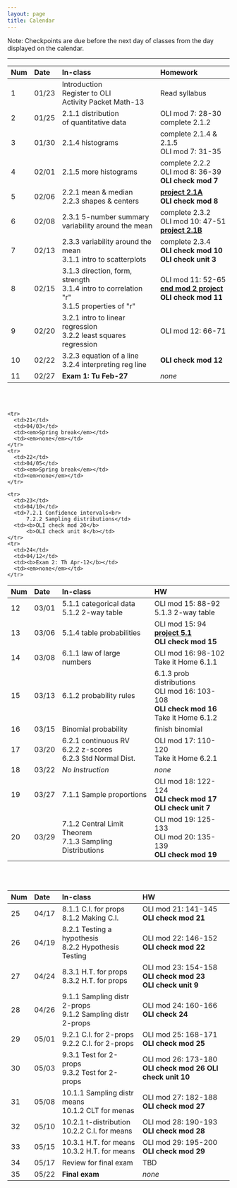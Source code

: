 ```yaml
---
layout: page
title: Calendar
---
```


Note: Checkpoints are due before the next day of classes from the day displayed on the calendar.

-----

<table>
  <thead>
    <tr>
      <th align="left">Num</th>
      <th align="left">Date</th>
      <th align="left">In-class</th>
      <th align="left">Homework</th>
    </tr>
  </thead>
  <tbody>
    <tr>
      <td>1</td>
      <td>01/23</td>
      <td>Introduction<br>Register to OLI<br>
          Activity Packet Math-13</td>
      <td>Read syllabus</td>
    </tr>
    <tr>
      <td>2</td>
      <td>01/25</td>
      <td>2.1.1 distribution<br>of quantitative data</td>
      <td>OLI mod 7: 28-30<br>complete 2.1.2</td>
    </tr>
    <tr>
      <td>3</td>
      <td>01/30</td>
      <td>2.1.4 histograms</td>
      <td>complete 2.1.4 & 2.1.5<br>
          OLI mod 7: 31-35</td>
    </tr>
    <tr>
      <td>4</td>
      <td>02/01</td>
      <td>2.1.5 more histograms<br>
          </td>
      <td>complete 2.2.2<br>
          OLI mod 8: 36-39<br>
          <b>OLI check mod 7</b></td>
    </tr>
    <tr>
      <td>5</td>
      <td>02/06</td>
      <td>2.2.1 mean & median<br>
          2.2.3 shapes & centers</td>
      <td><b><a href="../projects/project-2-1A.pdf">project 2.1A</a></b><br>
          <b>OLI check mod 8</b></td>
    </tr>
    <tr>
      <td>6</td>
      <td>02/08</td>
      <td>2.3.1 5-number summary<br>variability around the mean</td>
      <td>complete 2.3.2<br>OLI mod 10: 47-51<br>
      <b><a href="../projects/project-2-1B.pdf">project 2.1B</a></b></td>
    </tr>
    <tr>
      <td>7</td>
      <td>02/13</td>
      <td>2.3.3 variability around the mean<br>
          3.1.1 intro to scatterplots</td>
      <td>complete 2.3.4<br>
          <b>OLI check mod 10</b><br>
      	  <b>OLI check unit 3</b></td>
    </tr>
    <tr>
      <td>8</td>
      <td>02/15</td>
      <td>3.1.3 direction, form, strength<br>
          3.1.4 intro to correlation "r"<br>
          3.1.5 properties of "r"</td>
      <td>OLI mod 11: 52-65<br>
          <b><a href="../projects/project-end-module2.pdf">end mod 2 project</a></b><br>
          <b>OLI check mod 11</b></td>
    </tr>
    <tr>
      <td>9</td>
      <td>02/20</td>
      <td>3.2.1 intro to linear regression<br>
          3.2.2 least squares regression</td>
      <td>OLI mod 12: 66-71</td>
    </tr>
    <tr>
      <td>10</td>
      <td>02/22</td>
      <td>3.2.3 equation of a line<br>
          3.2.4 interpreting reg line</td>
      <td><b>OLI check mod 12</b></td>
    </tr>
    <tr>
      <td>11</td>
      <td>02/27</td>
      <td><b>Exam 1: Tu Feb-27</b></td>
      <td><em>none</em></td>
    </tr>
  </tbody>
 </table>

<br>
<br>

<table>
  <thead>
    <tr>
      <th align="left">Num</th>
      <th align="left">Date</th>
      <th align="left">In-class</th>
      <th align="left">HW</th>
    </tr>
  </thead>
  <tbody>
    <tr>
      <td>12</td>
      <td>03/01</td>
      <td>5.1.1 categorical data<br>5.1.2 2-way table</td>
      <td>OLI mod 15: 88-92<br>5.1.3 2-way table</td>
    </tr>
    <tr>
      <td>13</td>
      <td>03/06</td>
      <td>5.1.4 table probabilities</td>
      <td>OLI mod 15: 94<br>
      	  <b><a href="../projects/project5-1.pdf">project 5.1</a></b><br>
          <b>OLI check mod 15</b></td>
    </tr>
    <tr>
      <td>14</td>
      <td>03/08</td>
      <td>6.1.1 law of large numbers</td>
      <td>OLI mod 16: 98-102<br>
          Take it Home 6.1.1</td>
    </tr>
    <tr>
      <td>15</td>
      <td>03/13</td>
      <td>6.1.2 probability rules</td>
      <td>6.1.3 prob distributions<br>OLI mod 16: 103-108<br>
          <b>OLI check mod 16</b><br>
          Take it Home 6.1.2</td>
    </tr>
    <tr>
      <td>16</td>
      <td>03/15</td>
      <td>Binomial probability</td>
      <td>finish binomial</td>
    </tr>
    <tr>
      <td>17</td>
      <td>03/20</td>
      <td>6.2.1 continuous RV<br>
          6.2.2 z-scores<br>
          6.2.3 Std Normal Dist.</td>
      <td>OLI mod 17: 110-120<br>
          Take it Home 6.2.1</td>
    </tr>
    <tr>
      <td>18</td>
      <td>03/22</td>
      <td><em>No Instruction</em></td>
      <td><em>none</em></td>
    </tr>
    <tr>
      <td>19</td>
      <td>03/27</td>
      <td>7.1.1 Sample proportions</td>
      <td>OLI mod 18: 122-124<br>
      	  <b>OLI check mod 17</b><br>
      	  <b>OLI check unit 7</b></td>
    </tr>
    <tr>
      <td>20</td>
      <td>03/29</td>
      <td>7.1.2 Central Limit Theorem<br>
          7.1.3 Sampling Distributions</td>
      <td>OLI mod 19: 125-133<br>
      	  OLI mod 20: 135-139<br>
      	  <b>OLI check mod 19</b></td>
    </tr>

    <tr>
      <td>21</td>
      <td>04/03</td>
      <td><em>Spring break</em></td>
      <td><em>none</em></td>
    </tr>
    <tr>
      <td>22</td>
      <td>04/05</td>
      <td><em>Spring break</em></td>
      <td><em>none</em></td>
    </tr>

    <tr>
      <td>23</td>
      <td>04/10</td>
      <td>7.2.1 Confidence intervals<br>
      	  7.2.2 Sampling distributions</td>
      <td><b>OLI check mod 20</b>
      	  <b>OLI check unit 8</b></td>
    </tr>
    <tr>
      <td>24</td>
      <td>04/12</td>
      <td><b>Exam 2: Th Apr-12</b></td>
      <td><em>none</em></td>
    </tr>
  </tbody>
 </table>

<br>
<br>

<table>
  <thead>
    <tr>
      <th align="left">Num</th>
      <th align="left">Date</th>
      <th align="left">In-class</th>
      <th align="left">HW</th>
    </tr>
  </thead>
  <tbody>
    <tr>
      <td>25</td>
      <td>04/17</td>
      <td>8.1.1 C.I. for props<br>
          8.1.2 Making C.I.</td>
      <td>OLI mod 21: 141-145<br>
      	  <b>OLI check mod 21</b></td>
    </tr>
    <tr>
      <td>26</td>
      <td>04/19</td>
      <td>8.2.1 Testing a hypothesis<br>
          8.2.2 Hypothesis Testing</td>
      <td>OLI mod 22: 146-152<br>
      	  <b>OLI check mod 22</b></td>
    </tr>
    <tr>
      <td>27</td>
      <td>04/24</td>
      <td>8.3.1 H.T. for props<br>
          8.3.2 H.T. for props</td>
      <td>OLI mod 23: 154-158<br>
      	  <b>OLI check mod 23</b><br>
      	  <b>OLI check unit 9</b></td>
    </tr>
    <tr>
      <td>28</td>
      <td>04/26</td>
      <td>9.1.1 Sampling distr 2-props<br>
          9.1.2 Sampling distr 2-props</td>
      <td>OLI mod 24: 160-166<br>
          <b>OLI check 24</b></td>
    </tr>
    <tr>
      <td>29</td>
      <td>05/01</td>
      <td>9.2.1 C.I. for 2-props<br>
          9.2.2 C.I. for 2-props</td>
      <td>OLI mod 25: 168-171<br>
      	  <b>OLI check mod 25</b></td>
    </tr>
    <tr>
      <td>30</td>
      <td>05/03</td>
      <td>9.3.1 Test for 2-props<br>
          9.3.2 Test for 2-props</td>
      <td>OLI mod 26: 173-180<br>
          <b>OLI check mod 26</b>
          <b>OLI check unit 10</b></td>
    </tr>
    <tr>
      <td>31</td>
      <td>05/08</td>
      <td>10.1.1 Sampling distr means<br>
          10.1.2 CLT for menas</td>
      <td>OLI mod 27: 182-188<br>
          <b>OLI check mod 27</b></td>
    </tr>
    <tr>
      <td>32</td>
      <td>05/10</td>
      <td>10.2.1 t-distribution<br>
          10.2.2 C.I. for means</td>
      <td>OLI mod 28: 190-193<br>
          <b>OLI check mod 28</b></td>
    </tr>
    <tr>
      <td>33</td>
      <td>05/15</td>
      <td>10.3.1 H.T. for means<br>
          10.3.2 H.T. for means</td>
      <td>OLI mod 29: 195-200<br>
          <b>OLI check mod 29</b></td>
    </tr>
    <tr>
      <td>34</td>
      <td>05/17</td>
      <td>Review for final exam</td>
      <td>TBD</td>
    </tr>
    <tr>
      <td>35</td>
      <td>05/22</td>
      <td><b>Final exam</b></td>
      <td><em>none</em></td>
    </tr>
  </tbody>
 </table>


